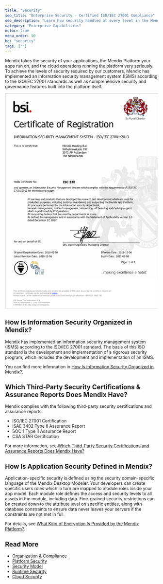 ```yaml
---
title: "Security"
seo_title: "Enterprise Security - Certified ISO/IEC 27001 Compliance"
seo_description: "Learn how security handled at every level in the Mendix platform and which third party security certifications & assurance reports the platform has."
category: "Enterprise Capabilities"
notoc: true
menu_order: 50
bg: "security"
tags: [""]
---
```


Mendix takes the security of your applications, the Mendix Platform your apps run on, and the cloud operations running the platform very seriously.  To achieve the levels of security required by our customers, Mendix has implemented an information security management system (ISMS) according to the ISO/IEC 27001 standards as well as comprehensive security and governance features built into the platform itself.

![ISO IEC 27001 Security Certificate](attachments/certificate1.png)

## How Is Information Security Organized in Mendix?

Mendix has implemented an information security management system (ISMS) according to the ISO/IEC 27001 standard. The basis of this ISO standard is the development and implementation of a rigorous security program, which includes the development and implementation of an ISMS.

You can find more information in [How Is Information Security Organized in Mendix?](organization-compliance#security-organized).

## Which Third-Party Security Certifications & Assurance Reports Does Mendix Have?

Mendix complies with the following third-party security certifications and assurance reports:

* ISO/IEC 27001 Certification
* ISAE 3402 Type II Assurance Report
* SOC 1 Type II Assurance Report
* CSA STAR Certification

For more information, see [Which Third-Party Security Certifications and Assurance Reports Does Mendix Have?](organization-compliance#security-certifications)

## How Is Application Security Defined in Mendix?

Application-specific security is defined using the security domain-specific language of the Mendix Desktop Modeler. Your developers can create specific users roles which in turn are mapped to module roles inside your app model. Each module role defines the access and security levels to all assets in the module, including data. Fine-grained security restrictions can be created down to the attribute level on specific entities, along with database constraints to ensure data never leaves your servers if the constraints are not met in full.

For details, see [What Kind of Encryption Is Provided by the Mendix Platform?](platform-security#encryption).

## Read More

* [Organization & Compliance](organization-compliance)
* [Platform Security](platform-security)
* [Security Model](security-model)
* [Runtime Security](runtime-security)
* [Cloud Security](cloud-security)
